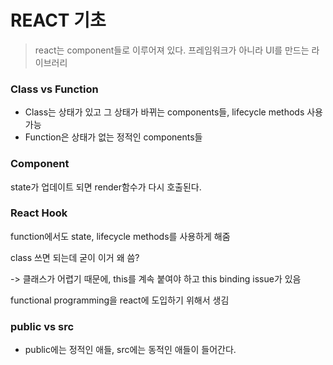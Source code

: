 # REACT 기초

> react는 component들로 이루어져 있다. 프레임워크가 아니라 UI를 만드는 라이브러리

### Class vs Function

- Class는 상태가 있고 그 상태가 바뀌는 components들, lifecycle methods 사용 가능
- Function은 상태가 없는 정적인 components들



### Component

state가 업데이트 되면 render함수가 다시 호출된다.



### React Hook

function에서도 state, lifecycle methods를 사용하게 해줌

class 쓰면 되는데 굳이 이거 왜 씀?

-> 클래스가 어렵기 때문에, this를 계속 붙여야 하고 this binding issue가 있음

functional programming을 react에 도입하기 위해서 생김



### public vs src

- public에는 정적인 애들, src에는 동적인 애들이 들어간다.